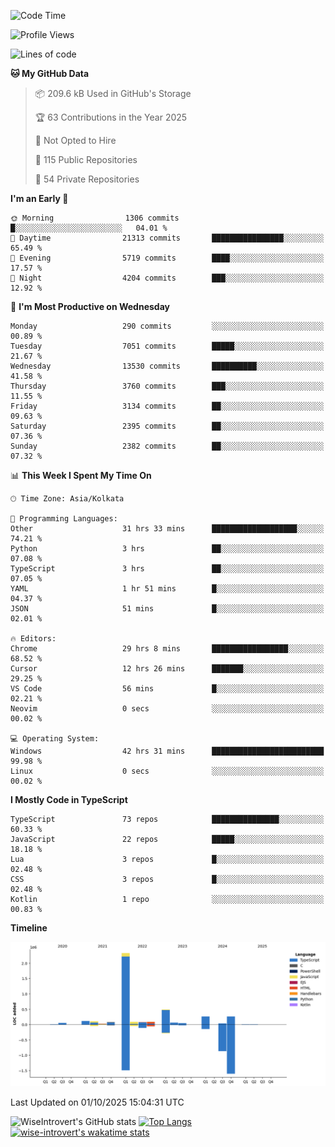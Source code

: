 <!--START_SECTION:waka-->
![Code Time](http://img.shields.io/badge/Code%20Time-4%2C347%20hrs%2027%20mins-blue)

![Profile Views](http://img.shields.io/badge/Profile%20Views-7-blue)

![Lines of code](https://img.shields.io/badge/From%20Hello%20World%20I%27ve%20Written-4.2%20million%20lines%20of%20code-blue)

**🐱 My GitHub Data** 

> 📦 209.6 kB Used in GitHub's Storage 
 > 
> 🏆 63 Contributions in the Year 2025
 > 
> 🚫 Not Opted to Hire
 > 
> 📜 115 Public Repositories 
 > 
> 🔑 54 Private Repositories 
 > 
**I'm an Early 🐤** 

```text
🌞 Morning                1306 commits        █░░░░░░░░░░░░░░░░░░░░░░░░   04.01 % 
🌆 Daytime                21313 commits       ████████████████░░░░░░░░░   65.49 % 
🌃 Evening                5719 commits        ████░░░░░░░░░░░░░░░░░░░░░   17.57 % 
🌙 Night                  4204 commits        ███░░░░░░░░░░░░░░░░░░░░░░   12.92 % 
```
📅 **I'm Most Productive on Wednesday** 

```text
Monday                   290 commits         ░░░░░░░░░░░░░░░░░░░░░░░░░   00.89 % 
Tuesday                  7051 commits        █████░░░░░░░░░░░░░░░░░░░░   21.67 % 
Wednesday                13530 commits       ██████████░░░░░░░░░░░░░░░   41.58 % 
Thursday                 3760 commits        ███░░░░░░░░░░░░░░░░░░░░░░   11.55 % 
Friday                   3134 commits        ██░░░░░░░░░░░░░░░░░░░░░░░   09.63 % 
Saturday                 2395 commits        ██░░░░░░░░░░░░░░░░░░░░░░░   07.36 % 
Sunday                   2382 commits        ██░░░░░░░░░░░░░░░░░░░░░░░   07.32 % 
```


📊 **This Week I Spent My Time On** 

```text
🕑︎ Time Zone: Asia/Kolkata

💬 Programming Languages: 
Other                    31 hrs 33 mins      ███████████████████░░░░░░   74.21 % 
Python                   3 hrs               ██░░░░░░░░░░░░░░░░░░░░░░░   07.08 % 
TypeScript               3 hrs               ██░░░░░░░░░░░░░░░░░░░░░░░   07.05 % 
YAML                     1 hr 51 mins        █░░░░░░░░░░░░░░░░░░░░░░░░   04.37 % 
JSON                     51 mins             █░░░░░░░░░░░░░░░░░░░░░░░░   02.01 % 

🔥 Editors: 
Chrome                   29 hrs 8 mins       █████████████████░░░░░░░░   68.52 % 
Cursor                   12 hrs 26 mins      ███████░░░░░░░░░░░░░░░░░░   29.25 % 
VS Code                  56 mins             █░░░░░░░░░░░░░░░░░░░░░░░░   02.21 % 
Neovim                   0 secs              ░░░░░░░░░░░░░░░░░░░░░░░░░   00.02 % 

💻 Operating System: 
Windows                  42 hrs 31 mins      █████████████████████████   99.98 % 
Linux                    0 secs              ░░░░░░░░░░░░░░░░░░░░░░░░░   00.02 % 
```

**I Mostly Code in TypeScript** 

```text
TypeScript               73 repos            ███████████████░░░░░░░░░░   60.33 % 
JavaScript               22 repos            █████░░░░░░░░░░░░░░░░░░░░   18.18 % 
Lua                      3 repos             █░░░░░░░░░░░░░░░░░░░░░░░░   02.48 % 
CSS                      3 repos             █░░░░░░░░░░░░░░░░░░░░░░░░   02.48 % 
Kotlin                   1 repo              ░░░░░░░░░░░░░░░░░░░░░░░░░   00.83 % 
```



**Timeline**

![Lines of Code chart](https://raw.githubusercontent.com/wise-introvert/wise-introvert/master/assets/bar_graph.png)


 Last Updated on 01/10/2025 15:04:31 UTC
<!--END_SECTION:waka-->

![WiseIntrovert's GitHub stats](https://github-readme-stats.vercel.app/api?username=wise-introvert&count_private=true&show_icons=true)
[![Top Langs](https://github-readme-stats.vercel.app/api/top-langs/?username=wise-introvert&langs_count=10)](https://github.com/anuraghazra/github-readme-stats)
[![wise-introvert's wakatime stats](https://github-readme-stats.vercel.app/api/wakatime?username=wiseintrovert)](https://github.com/anuraghazra/github-readme-stats)
